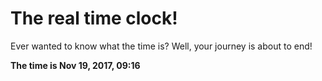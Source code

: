 # The real time clock!

Ever wanted to know what the time is? Well, your journey is about to end!

**The time is Nov 19, 2017, 09:16**